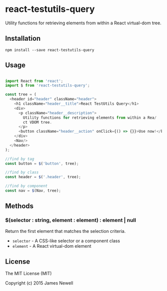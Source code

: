 # react-testutils-query

Utility functions for retrieving elements from within a React virtual-dom tree.

## Installation

    npm install --save react-testutils-query

## Usage

```javascript

import React from 'react';
import $ from 'react-testutils-query';

const tree = (
  <header id="header" className="header">
    <h1 className="header__title">React TestUtils Query</h1>
    <div>
      <p className="header__description">
        Utility functions for retrieving elements from within a Rea/
        ct VDOM tree.
      </p>
      <button className="header__action" onClick={() => {}}>Use now!</button>
    </div>
    <Nav/>
  </header>
);

//find by tag
const button = $('button', tree);

//find by class
const header = $('.header', tree);

//find by component
const nav = $(Nav, tree);

```

## Methods

### $(selector : string, element : element) : element | null

Return the first element that matches the selection criteria.

- `selector` - A CSS-like selector or a component class
- `element` - A React virtual-dom element

## License

The MIT License (MIT)

Copyright (c) 2015 James Newell